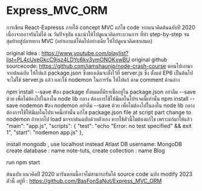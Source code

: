 # Express_MVC_ORM
การเขียน React-Expresss ภายใต้ concept MVC แก้ไข code จากแนวคิดต้นฉบับปี 2020 เนื่องจากอาจรันไม่ได้ ณ วันปัจจุบัน
แนะนำให้ไปดูแนวคิดกระบวนการ ที่ทำ step-by-step จนสุดท้ายสู่ปลายทาง MVC (อย่าเอาแต่โค้ดไปอย่างเดีย ให้ไปดูแนวคิดเขาเสมอ)

original Idea : https://www.youtube.com/playlist?list=PL4cUxeGkcC9jsz4LDYc6kv3ymONOKxwBU
original github sourcecode: https://github.com/iamshaunjp/node-crash-course
ตอนไปเอามาจากต้นฉบับ ให้ไปแก้ package.json ซึ่งของเดิมจะตั้งไว้ที่ server.js ซึ่ง ตั้งแต่ EP6 เป็นต้นไป จะไม่ใช้ server.js แล้ว
และใช้ nodemon ในการรัน ให้ไปแก้ ตาม comment ด้านล่าง

npm install --save #ลง package ทั้งหมดที่มีรายชื่ออยู่ใน package.json อย่าลืม --save ด้วย เพื่อไม่ต้องไปในลงใน node lib กลาง ต้องการใช้ให้มีผลในโปรเจคนี้เท่านั้น
npm install --save nodemon #ลง nodemon อย่าลืม --save ด้วย เพื่อไม่ต้องไปในลงใน node lib กลาง ต้องการใช้ให้มีผลในโปรเจคนี้เท่านั้น
แก้ไข package.json file at script part change to nodemon ถ้าหากไป load มาจากต้นฉบับด้วยตัวเอง หากใช้ตัวนี้ไม่ต้องแก้ไข เพราะแก้มาให้แล้ว
"main": "app.js",
  "scripts": {
    "test": "echo \"Error: no test specified\" && exit 1",
    "start": "nodemon app.js"
  },

  
  install mongodb , use localhost instead Atlast
  DB username: MongoDB
  create database : name note-tuts, create collection : name Blog

run 
  npm start

ต้นฉบับ แนวคิดปี 2020 มารันตอนนี้อาจไม่สามารถรันได้
source code ฉบับ modify 2023 ตัวนี้ อยู่ที่ :  https://github.com/BasFonSaNut/Express_MVC_ORM 

